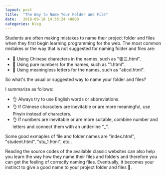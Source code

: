 ```yaml
---
layout: post
title:  "The Way to Name Your Folder and File"
date:   2016-09-18 14:36:24 +0800
categories: blog
---
```

Students are often making mistakes to name their project folder and files when they first begin learning programming for the web. The most common mistakes or the way that is not suggested for naming folder and files are:

* :bell: Using Chinese characters in the names, such as "张三.html".
* :bell: Using pure numbers for the names, such as "1.html".
* :bell: Using meaningless letters for the names, such as "abcd.html".

So what's the usual or suggested way to name your folder and files?

I summarize as follows: 

* :ok_hand: Always try to use English words or abbreviations.
* :ok_hand: If Chinese characters are inevitable or are more meaningful, use Pinyin instead of characters.
* :ok_hand: If numbers are inevitable or are more suitable, combine number and letters and connect them with an underline "_".


Some good exmaples of file and folder names are "index.html", "student.html", "stu_1.html", etc..

Reading the source codes of the available classic websites can also help you learn the way how they name their files and folders and therefore you can get the feeling of correctly naming files. Eventually, it becomes your instinct to give a good name to your project folder and files :100:.




